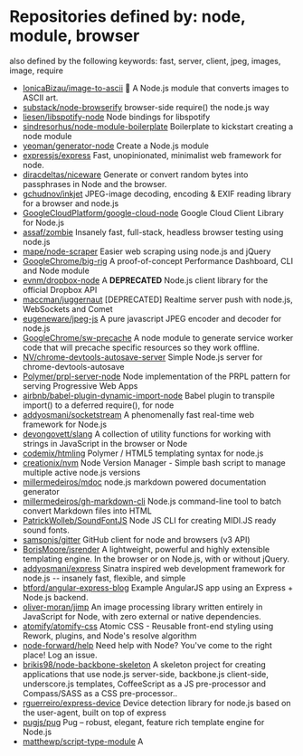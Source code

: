 # Repositories defined by: node, module, browser

also defined by the following keywords: fast, server, client, jpeg, images, image, require

- [IonicaBizau/image-to-ascii](https://github.com/IonicaBizau/image-to-ascii)
  :floppy_disk: A Node.js module that converts images to ASCII art.
- [substack/node-browserify](https://github.com/substack/node-browserify)
  browser-side require() the node.js way
- [liesen/libspotify-node](https://github.com/liesen/libspotify-node)
  Node bindings for libspotify
- [sindresorhus/node-module-boilerplate](https://github.com/sindresorhus/node-module-boilerplate)
  Boilerplate to kickstart creating a node module
- [yeoman/generator-node](https://github.com/yeoman/generator-node)
  Create a Node.js module
- [expressjs/express](https://github.com/expressjs/express)
  Fast, unopinionated, minimalist web framework for node.
- [diracdeltas/niceware](https://github.com/diracdeltas/niceware)
  Generate or convert random bytes into passphrases in Node and the browser.
- [gchudnov/inkjet](https://github.com/gchudnov/inkjet)
  JPEG-image decoding, encoding & EXIF reading library for a browser and node.js
- [GoogleCloudPlatform/google-cloud-node](https://github.com/GoogleCloudPlatform/google-cloud-node)
  Google Cloud Client Library for Node.js
- [assaf/zombie](https://github.com/assaf/zombie)
  Insanely fast, full-stack, headless browser testing using node.js
- [mape/node-scraper](https://github.com/mape/node-scraper)
  Easier web scraping using node.js and jQuery
- [GoogleChrome/big-rig](https://github.com/GoogleChrome/big-rig)
  A proof-of-concept Performance Dashboard, CLI and Node module
- [evnm/dropbox-node](https://github.com/evnm/dropbox-node)
  A **DEPRECATED** Node.js client library for the official Dropbox API
- [maccman/juggernaut](https://github.com/maccman/juggernaut)
  [DEPRECATED] Realtime server push with node.js, WebSockets and Comet
- [eugeneware/jpeg-js](https://github.com/eugeneware/jpeg-js)
  A pure javascript JPEG encoder and decoder for node.js
- [GoogleChrome/sw-precache](https://github.com/GoogleChrome/sw-precache)
  A node module to generate service worker code that will precache specific resources so they work offline.
- [NV/chrome-devtools-autosave-server](https://github.com/NV/chrome-devtools-autosave-server)
  Simple Node.js server for chrome-devtools-autosave
- [Polymer/prpl-server-node](https://github.com/Polymer/prpl-server-node)
  Node implementation of the PRPL pattern for serving Progressive Web Apps
- [airbnb/babel-plugin-dynamic-import-node](https://github.com/airbnb/babel-plugin-dynamic-import-node)
  Babel plugin to transpile import() to a deferred require(), for node
- [addyosmani/socketstream](https://github.com/addyosmani/socketstream)
  A phenomenally fast real-time web framework for Node.js
- [devongovett/slang](https://github.com/devongovett/slang)
  A collection of utility functions for working with strings in JavaScript in the browser or Node
- [codemix/htmling](https://github.com/codemix/htmling)
  Polymer / HTML5 templating syntax for node.js
- [creationix/nvm](https://github.com/creationix/nvm)
  Node Version Manager - Simple bash script to manage multiple active node.js versions
- [millermedeiros/mdoc](https://github.com/millermedeiros/mdoc)
  node.js markdown powered documentation generator
- [millermedeiros/gh-markdown-cli](https://github.com/millermedeiros/gh-markdown-cli)
  Node.js command-line tool to batch convert Markdown files into HTML
- [PatrickWolleb/SoundFontJS](https://github.com/PatrickWolleb/SoundFontJS)
  Node JS CLI for creating MIDI.JS ready sound fonts.
- [samsonjs/gitter](https://github.com/samsonjs/gitter)
  GitHub client for node and browsers (v3 API)
- [BorisMoore/jsrender](https://github.com/BorisMoore/jsrender)
  A lightweight, powerful and highly extensible templating engine. In the browser or on Node.js, with or without jQuery.
- [addyosmani/express](https://github.com/addyosmani/express)
  Sinatra inspired web development framework for node.js -- insanely fast, flexible, and simple
- [btford/angular-express-blog](https://github.com/btford/angular-express-blog)
  Example AngularJS app using an Express + Node.js backend.
- [oliver-moran/jimp](https://github.com/oliver-moran/jimp)
  An image processing library written entirely in JavaScript for Node, with zero external or native dependencies.
- [atomify/atomify-css](https://github.com/atomify/atomify-css)
  Atomic CSS - Reusable front-end styling using Rework, plugins, and Node's resolve algorithm
- [node-forward/help](https://github.com/node-forward/help)
  Need help with Node? You've come to the right place! Log an issue.
- [brikis98/node-backbone-skeleton](https://github.com/brikis98/node-backbone-skeleton)
  A skeleton project for creating applications that use node.js server-side, backbone.js client-side, underscore.js templates, CoffeeScript as a JS pre-processor and Compass/SASS as a CSS pre-processor..
- [rguerreiro/express-device](https://github.com/rguerreiro/express-device)
  Device detection library for node.js based on the user-agent, built on top of express
- [pugjs/pug](https://github.com/pugjs/pug)
  Pug – robust, elegant, feature rich template engine for Node.js
- [matthewp/script-type-module](https://github.com/matthewp/script-type-module)
  A <script type=module> polyfill
- [substack/node-detective](https://github.com/substack/node-detective)
  Find all calls to require() no matter how crazily nested using a proper walk of the AST
- [alloy/macvim](https://github.com/alloy/macvim)
  MacVim with file browser
- [jquery/jquery](https://github.com/jquery/jquery)
  jQuery JavaScript Library
- [mzabriskie/axios](https://github.com/mzabriskie/axios)
  Promise based HTTP client for the browser and node.js
- [FGRibreau/node-language-detect](https://github.com/FGRibreau/node-language-detect)
  🇫🇷 NodeJS language detection library using n-gram
- [jaubourg/jquery-deferred-for-node](https://github.com/jaubourg/jquery-deferred-for-node)
  jQuery's Deferreds source and unit tests ported verbatim to nodejs using minimal, automated, code transformation
- [rii-mango/JPEGLosslessDecoderJS](https://github.com/rii-mango/JPEGLosslessDecoderJS)
  A JPEG Lossless decoder (JavaScript).
- [NaturalNode/natural](https://github.com/NaturalNode/natural)
  general natural language facilities for node
- [roydaniels/bpm](https://github.com/roydaniels/bpm)
  Browser Package Manager
- [ModuleLoader/es-module-loader](https://github.com/ModuleLoader/es-module-loader)
  Polyfill for the ES Module Loader
- [mwichary/twitter-export-image-fill](https://github.com/mwichary/twitter-export-image-fill)
  A script to download (backup locally) all the images accompanying your tweets
- [Tjatse/node-readability](https://github.com/Tjatse/node-readability)
  Scrape/Crawl article from any site automatically. Make any web page readable, no matter Chinese or English.
- [dconnolly/chromecast-backgrounds](https://github.com/dconnolly/chromecast-backgrounds)
  Archive of all Chromecast background images.
- [geddski/amd-testing](https://github.com/geddski/amd-testing)
  testing AMD modules client and server side
- [devongovett/jpg-stream](https://github.com/devongovett/jpg-stream)
  A streaming JPEG encoder and decoder
- [umdjs/umd](https://github.com/umdjs/umd)
  UMD (Universal Module Definition) patterns for JavaScript modules that work everywhere.
- [cramforce/splittable](https://github.com/cramforce/splittable)
  Module bundler with support for code splitting, ES6 & CommonJS modules.
- [deanhume/image-beast](https://github.com/deanhume/image-beast)
  My 10K apart entry - A handy 1KB script that decides the leanest image format to return based on your browser.
- [topcoat/topcoat-server](https://github.com/topcoat/topcoat-server)
  topcoat benchmark server
- [jbrantly/yabble](https://github.com/jbrantly/yabble)
  Yet Another (CommonJS) Browser Loader 
- [StanAngeloff/lotte](https://github.com/StanAngeloff/lotte)
  Automated, headless browser testing (using PhantomJS).
- [concalma/petitoJPEG](https://github.com/concalma/petitoJPEG)
  A high performance JPEG Encoder written in JavaScript
- [vgheri/polymer-chat](https://github.com/vgheri/polymer-chat)
  Chat module developed as a web component embeddable in any website.
- [trueadm/t7](https://github.com/trueadm/t7)
  Lightweight virtual DOM templating library
- [janl/mustache.js](https://github.com/janl/mustache.js)
  Minimal templating with {{mustaches}} in JavaScript
- [GoogleChrome/lighthouse](https://github.com/GoogleChrome/lighthouse)
  Auditing, performance metrics, and best practices for Progressive Web Apps
- [sindresorhus/pure](https://github.com/sindresorhus/pure)
  Pretty, minimal and fast ZSH prompt
- [PolymerLabs/IMD](https://github.com/PolymerLabs/IMD)
  An AMD-compatible module registry for use with HTML Imports
- [mudcube/MIDI.js](https://github.com/mudcube/MIDI.js)
  :musical_keyboard: Making life easy to create a MIDI-app on the web. Includes a library to program synesthesia into your app for memory recognition or for creating trippy effects. Convert soundfonts for Guitar, Bass, Drums, etc. into code that can be read by the browser. Supports multiple simultaneous instruments and perfect timing.
- [openstf/stf](https://github.com/openstf/stf)
  Control and manage Android devices from your browser.
- [nakajima/slidedown](https://github.com/nakajima/slidedown)
  Generate syntax-highlighted slides from Markdown
- [cujojs/wire](https://github.com/cujojs/wire)
  A light, fast, flexible Javascript IOC container
- [sindresorhus/sublime-jsrun](https://github.com/sindresorhus/sublime-jsrun)
  Run JavaScript in the browser - Sublime plugin (macOS)
- [tldr-pages/tldr](https://github.com/tldr-pages/tldr)
  :books: Simplified and community-driven man pages
- [adamjgrant/kickstart](https://github.com/adamjgrant/kickstart)
  Kickstart is a CSS library designed for modularity and fast page performance
- [codefactory/Backbone.js-and-Require.js-Twitter-Client](https://github.com/codefactory/Backbone.js-and-Require.js-Twitter-Client)
  Backbone.js + Require.js Twitter Client application
- [developit/preact](https://github.com/developit/preact)
  ⚛️ Fast 3kb React alternative with the same ES6 API. Components & Virtual DOM.
- [keithclark/fuse-devtools](https://github.com/keithclark/fuse-devtools)
  A boilerplate for creating a devtools extension for multiple browsers from a single code base.
- [jaukia/easie](https://github.com/jaukia/easie)
  Css3 like easing functions for jQuery — tweakable and fast.
- [tbranyen/diffhtml](https://github.com/tbranyen/diffhtml)
  diffHTML is a library that assists with creating user interfaces using JavaScript
- [asbjornenge/generator-microlib](https://github.com/asbjornenge/generator-microlib)
  Yeoman generator for browser microlibs
- [pinterest/service-workers](https://github.com/pinterest/service-workers)
  A collection of utilities for creating/testing/experimenting with service workers.
